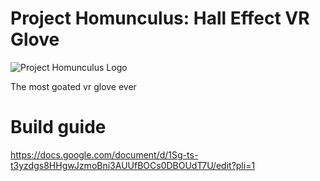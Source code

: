 # Project Homunculus: Hall Effect VR Glove

![Project Homunculus Logo](homunculus.png)

The most goated vr glove ever 

# Build guide

https://docs.google.com/document/d/1Sg-ts-t3yzdgs8HHgwJzmoBni3AUUfBOCs0DBOUdT7U/edit?pli=1